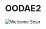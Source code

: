 # OODAE2

![Welcome Scan](https://user-images.githubusercontent.com/71900386/148251541-d91fcfd9-f33d-4f71-ba42-419e72e5e93a.jpg)
